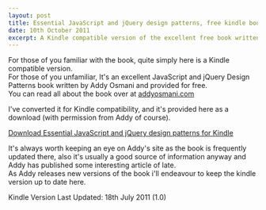 ```yaml
---
layout: post
title: Essential JavaScript and jQuery design patterns, free kindle book
date: 10th October 2011
excerpt: A Kindle compatible version of the excellent free book written by Addy Osmani
---
```


For those of you familiar with the book, quite simply here is a Kindle compatible version.  
For those of you unfamiliar, It's an excellent JavaScript and jQuery Design Patterns book written by Addy Osmani and provided for free.  
You can read all about the book over at [addyosmani.com](http://addyosmani.com/blog/essentialjsdesignpatterns/)

I've converted it for Kindle compatibility, and it's provided here as a download (with permission from Addy of course).

<a href="/downloads/Essential JavaScript Design Patterns For Beginners - Addy Osmani.mobi" onClick="_gaq.push(['_trackEvent','PDF','Download','AddyOsmaniJavaScriptKindleEBook']); _ictt.push(['_customTrigger', 'DOWNLOAD', {'t':'Addy Osmani JavaScript Kindle eBook'}]);" target="_blank">Download Essential JavaScript and jQuery design patterns for Kindle</a>

It's always worth keeping an eye on Addy's site as the book is frequently updated there, also it's usually a good source of information anyway 
and Addy has published some interesting article of late.  
As Addy releases new versions of the book i'll endeavour to keep the kindle version up to date here.

Kindle Version Last Updated: 18th July 2011 (1.0)